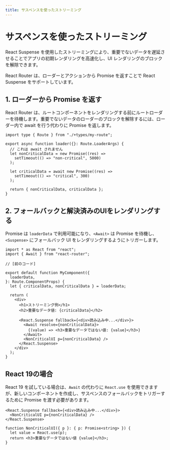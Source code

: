 ```yaml
---
title: サスペンスを使ったストリーミング
---
```


# サスペンスを使ったストリーミング

React Suspense を使用したストリーミングにより、重要でないデータを遅延させることでアプリの初期レンダリングを高速化し、UI レンダリングのブロックを解除できます。

React Router は、ローダーとアクションから Promise を返すことで React Suspense をサポートしています。

## 1. ローダーから Promise を返す

React Router は、ルートコンポーネントをレンダリングする前にルートローダーを待機します。重要でないデータのローダーのブロックを解除するには、ローダー内で await を行う代わりに Promise を返します。

```tsx
import type { Route } from "./+types/my-route";

export async function loader({}: Route.LoaderArgs) {
  // これは await されません
  let nonCriticalData = new Promise((res) =>
    setTimeout(() => "non-critical", 5000)
  );

  let criticalData = await new Promise((res) =>
    setTimeout(() => "critical", 300)
  );

  return { nonCriticalData, criticalData };
}
```

## 2. フォールバックと解決済みのUIをレンダリングする

Promise は `loaderData` で利用可能になり、`<Await>` は Promise を待機し、`<Suspense>` にフォールバック UI をレンダリングするようにトリガーします。

```tsx
import * as React from "react";
import { Await } from "react-router";

// [前のコード]

export default function MyComponent({
  loaderData,
}: Route.ComponentProps) {
  let { criticalData, nonCriticalData } = loaderData;

  return (
    <div>
      <h1>ストリーミング例</h1>
      <h2>重要なデータ値: {criticalData}</h2>

      <React.Suspense fallback={<div>読み込み中...</div>}>
        <Await resolve={nonCriticalData}>
          {(value) => <h3>重要なデータではない値: {value}</h3>}
        </Await>
        <NonCriticalUI p={nonCriticalData} />
      </React.Suspense>
    </div>
  );
}
```

## React 19の場合

React 19 を試している場合は、`Await` の代わりに `React.use` を使用できますが、新しいコンポーネントを作成し、サスペンスのフォールバックをトリガーするために Promise を渡す必要があります。

```tsx
<React.Suspense fallback={<div>読み込み中...</div>}>
  <NonCriticalUI p={nonCriticalData} />
</React.Suspense>
```

```tsx
function NonCriticalUI({ p }: { p: Promise<string> }) {
  let value = React.use(p);
  return <h3>重要なデータではない値 {value}</h3>;
}
```

